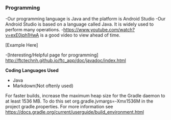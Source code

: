 ### Programming
   -Our programming language is Java and the platform is Android Studio
   -Our Android Studio is based on a language called Java. It is widely used to perform many operations.
   -https://www.youtube.com/watch?v=exE0jph1HwA is a good video to view ahead of time.
   
   [Example Here]
   
   -[Interesting/Helpful page for programming] http://ftctechnh.github.io/ftc_app/doc/javadoc/index.html
   
**Coding Languages Used**
   - Java
   - Markdown(Not oftenly used)
   
For faster builds, increase the maximum heap size for the Gradle daemon to at least 1536 MB.
To do this set org.gradle.jvmargs=-Xmx1536M in the project gradle.properties.
For more information see https://docs.gradle.org/current/userguide/build_environment.html

